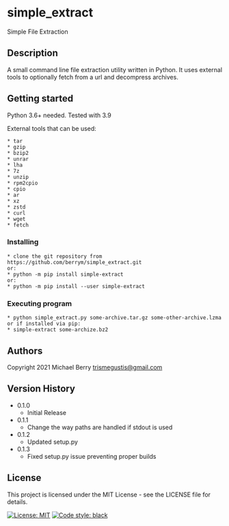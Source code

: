 # simple_extract

Simple File Extraction

## Description

A small command line file extraction utility written in Python. It uses external tools to optionally fetch from a url and decompress archives.

## Getting started

Python 3.6+ needed. Tested with 3.9

External tools that can be used:

    * tar
    * gzip
    * bzip2
    * unrar
    * lha
    * 7z
    * unzip
    * rpm2cpio
    * cpio
    * ar
    * xz
    * zstd
    * curl
    * wget
    * fetch

### Installing

    * clone the git repository from https://github.com/berrym/simple_extract.git
    or:
    * python -m pip install simple-extract
    or:
    * python -m pip install --user simple-extract

### Executing program

    * python simple_extract.py some-archive.tar.gz some-other-archive.lzma
    or if installed via pip:
    * simple-extract some-archize.bz2

## Authors

Copyright 2021
Michael Berry <trismegustis@gmail.com>

## Version History

* 0.1.0
    * Initial Release
* 0.1.1
    * Change the way paths are handled if stdout is used
* 0.1.2
    * Updated setup.py
* 0.1.3
    * Fixed setup.py issue preventing proper builds

## License

This project is licensed under the MIT License - see the LICENSE file  for details.

[![License: MIT](https://img.shields.io/badge/License-MIT-yellow.svg)](https://opensource.org/licenses/MIT)
[![Code style: black](https://img.shields.io/badge/code%20style-black-000000.svg)](https://github.com/psf/black)
